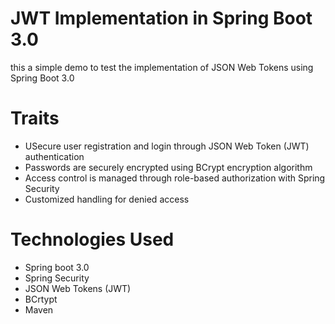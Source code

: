 # JWT Implementation in Spring Boot 3.0
this a simple demo to test the implementation of JSON Web Tokens using Spring Boot 3.0
# Traits
- USecure user registration and login through JSON Web Token (JWT) authentication
- Passwords are securely encrypted using BCrypt encryption algorithm
- Access control is managed through role-based authorization with Spring Security
- Customized handling for denied access
# Technologies Used
- Spring boot 3.0
- Spring Security
- JSON Web Tokens (JWT)
- BCrtypt
- Maven
